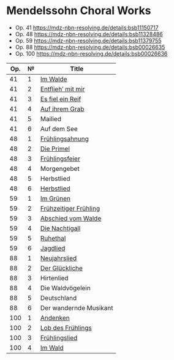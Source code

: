 # Mendelssohn Choral Works

* Op. 41 https://mdz-nbn-resolving.de/details:bsb11150717
* Op. 48 https://mdz-nbn-resolving.de/details:bsb11328486
* Op. 59 https://mdz-nbn-resolving.de/details:bsb11379755
* Op. 88 https://mdz-nbn-resolving.de/details:bsb00026635
* Op. 100 https://mdz-nbn-resolving.de/details:bsb00026636

| Op. | № | Title                                                                                                                                                                               |
|-----|---|-------------------------------------------------------------------------------------------------------------------------------------------------------------------------------------|
| 41  | 1 | [Im Walde](https://verovio.humdrum.org/?file=https://raw.githubusercontent.com/WolfgangDrescher/mendelssohn-choral-works/master/kern/41-1-im-walde.krn)                             |
| 41  | 2 | [Entflieh’ mit mir](https://verovio.humdrum.org/?file=https://raw.githubusercontent.com/WolfgangDrescher/mendelssohn-choral-works/master/kern/41-2-entflieh-mit-mir.krn)            |
| 41  | 3 | [Es fiel ein Reif](https://verovio.humdrum.org/?file=https://raw.githubusercontent.com/WolfgangDrescher/mendelssohn-choral-works/master/kern/41-3-es-fiel-ein-reif.krn)             |
| 41  | 4 | [Auf ihrem Grab](https://verovio.humdrum.org/?file=https://raw.githubusercontent.com/WolfgangDrescher/mendelssohn-choral-works/master/kern/41-4-auf-ihrem-grab.krn)                 |
| 41  | 5 | Mailied                                                                                                                                                                             |
| 41  | 6 | Auf dem See                                                                                                                                                                         |
| 48  | 1 | [Frühlingsahnung](https://verovio.humdrum.org/?file=https://raw.githubusercontent.com/WolfgangDrescher/mendelssohn-choral-works/master/kern/48-1-fruehlingsahnung.krn)              |
| 48  | 2 | [Die Primel](https://verovio.humdrum.org/?file=https://raw.githubusercontent.com/WolfgangDrescher/mendelssohn-choral-works/master/kern/48-2-die-primel.krn)                         |
| 48  | 3 | [Frühlingsfeier](https://verovio.humdrum.org/?file=https://raw.githubusercontent.com/WolfgangDrescher/mendelssohn-choral-works/master/kern/48-3-fruehlingsfeier.krn)                |
| 48  | 4 | Morgengebet                                                                                                                                                                         |
| 48  | 5 | Herbstlied                                                                                                                                                                          |
| 48  | 6 | [Herbstlied](https://verovio.humdrum.org/?file=https://raw.githubusercontent.com/WolfgangDrescher/mendelssohn-choral-works/master/kern/48-6-herbstlied.krn)                         |
| 59  | 1 | [Im Grünen](https://verovio.humdrum.org/?file=https://raw.githubusercontent.com/WolfgangDrescher/mendelssohn-choral-works/master/kern/59-1-im-gruenen.krn)                          |
| 59  | 2 | [Frühzeitiger Frühling](https://verovio.humdrum.org/?file=https://raw.githubusercontent.com/WolfgangDrescher/mendelssohn-choral-works/master/kern/59-2-fruehzeitiger-fruehling.krn) |
| 59  | 3 | [Abschied vom Walde](https://verovio.humdrum.org/?file=https://raw.githubusercontent.com/WolfgangDrescher/mendelssohn-choral-works/master/kern/59-3-abschied-vom-walde.krn)         |
| 59  | 4 | [Die Nachtigall](https://verovio.humdrum.org/?file=https://raw.githubusercontent.com/WolfgangDrescher/mendelssohn-choral-works/master/kern/59-4-die-nachtigall.krn)                 |
| 59  | 5 | [Ruhethal](https://verovio.humdrum.org/?file=https://raw.githubusercontent.com/WolfgangDrescher/mendelssohn-choral-works/master/kern/59-5-ruhethal.krn)                             |
| 59  | 6 | [Jagdlied](https://verovio.humdrum.org/?file=https://raw.githubusercontent.com/WolfgangDrescher/mendelssohn-choral-works/master/kern/59-6-jagdlied.krn)                             |
| 88  | 1 | [Neujahrslied](https://verovio.humdrum.org/?file=https://raw.githubusercontent.com/WolfgangDrescher/mendelssohn-choral-works/master/kern/88-1-neujahrslied.krn)                     |
| 88  | 2 | [Der Glückliche](https://verovio.humdrum.org/?file=https://raw.githubusercontent.com/WolfgangDrescher/mendelssohn-choral-works/master/kern/88-2-der-glueckliche.krn)                |
| 88  | 3 | Hirtenlied                                                                                                                                                                          |
| 88  | 4 | Die Waldvögelein                                                                                                                                                                    |
| 88  | 5 | Deutschland                                                                                                                                                                         |
| 88  | 6 | Der wandernde Musikant                                                                                                                                                              |
| 100 | 1 | [Andenken](https://verovio.humdrum.org/?file=https://raw.githubusercontent.com/WolfgangDrescher/mendelssohn-choral-works/master/kern/100-1-andenken.krn)                            |
| 100 | 2 | [Lob des Frühlings](https://verovio.humdrum.org/?file=https://raw.githubusercontent.com/WolfgangDrescher/mendelssohn-choral-works/master/kern/100-2-lob-des-fruehlings.krn)         |
| 100 | 3 | [Frühlingslied](https://verovio.humdrum.org/?file=https://raw.githubusercontent.com/WolfgangDrescher/mendelssohn-choral-works/master/kern/100-3-fruehlingslied.krn)                 |
| 100 | 4 | [Im Wald](https://verovio.humdrum.org/?file=https://raw.githubusercontent.com/WolfgangDrescher/mendelssohn-choral-works/master/kern/100-4-im-wald.krn)                              |
